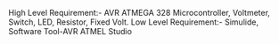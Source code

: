 High Level Requirement:- AVR ATMEGA 328 Microcontroller, Voltmeter, Switch, LED, Resistor, Fixed Volt.
Low Level Requirement:- Simulide, Software Tool-AVR ATMEL Studio
